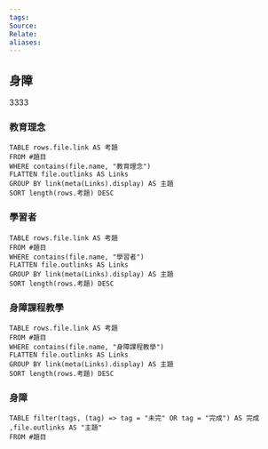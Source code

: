 ```yaml
---
tags: 
Source: 
Relate: 
aliases:
---
```

## 身障
3333
### 教育理念

```dataview
TABLE rows.file.link AS 考題
FROM #題目
WHERE contains(file.name, "教育理念")
FLATTEN file.outlinks AS Links
GROUP BY link(meta(Links).display) AS 主題
SORT length(rows.考題) DESC
```

### 學習者

```dataview
TABLE rows.file.link AS 考題
FROM #題目
WHERE contains(file.name, "學習者")
FLATTEN file.outlinks AS Links
GROUP BY link(meta(Links).display) AS 主題
SORT length(rows.考題) DESC
```

### 身障課程教學

```dataview
TABLE rows.file.link AS 考題
FROM #題目
WHERE contains(file.name, "身障課程教學")
FLATTEN file.outlinks AS Links
GROUP BY link(meta(Links).display) AS 主題
SORT length(rows.考題) DESC
```

### 身障 
```dataview
TABLE filter(tags, (tag) => tag = "未完" OR tag = "完成") AS 完成 ,file.outlinks AS "主題"
FROM #題目 
```
